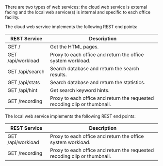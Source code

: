 
There are two types of web services: the cloud web service is external facing and the local web service(s) is internal and specific to each office facility.

The cloud web service implements the following REST end points:

| REST Service | Description |
| --- | --- |
| GET / | Get the HTML pages. |
| GET /api/workload | Proxy to each office and return the office system workload. |
| GET /api/search | Search database and return the search results. |
| GET /api/stats | Search database and return the statistics. |
| GET /api/hint | Get search keyword hints. |
| GET /recording | Proxy to each office and return the requested recoding clip or thumbnail. |

The local web service implements the following REST end points:

| REST Service | Description |
| --- | --- |
| GET /api/workload | Proxy to each office and return the office system workload. |
| GET /recording | Proxy to each office and return the requested recoding clip or thumbnail. |


